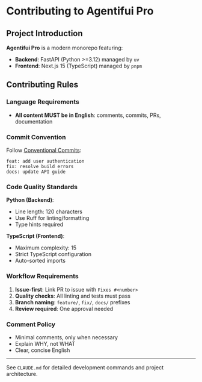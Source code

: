 # Contributing to Agentifui Pro

## Project Introduction

**Agentifui Pro** is a modern monorepo featuring:
- **Backend**: FastAPI (Python >=3.12) managed by `uv`
- **Frontend**: Next.js 15 (TypeScript) managed by `pnpm`

## Contributing Rules

### Language Requirements
- **All content MUST be in English**: comments, commits, PRs, documentation

### Commit Convention
Follow [Conventional Commits](https://www.conventionalcommits.org/):
```
feat: add user authentication
fix: resolve build errors
docs: update API guide
```

### Code Quality Standards

**Python (Backend)**:
- Line length: 120 characters
- Use Ruff for linting/formatting
- Type hints required

**TypeScript (Frontend)**:
- Maximum complexity: 15
- Strict TypeScript configuration
- Auto-sorted imports

### Workflow Requirements

1. **Issue-first**: Link PR to issue with `Fixes #<number>`
2. **Quality checks**: All linting and tests must pass
3. **Branch naming**: `feature/`, `fix/`, `docs/` prefixes
4. **Review required**: One approval needed

### Comment Policy
- Minimal comments, only when necessary
- Explain WHY, not WHAT
- Clear, concise English

---

See `CLAUDE.md` for detailed development commands and project architecture.
